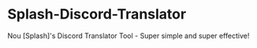 # Splash-Discord-Translator
Nou [Splash]'s Discord Translator Tool - Super simple and super effective!
